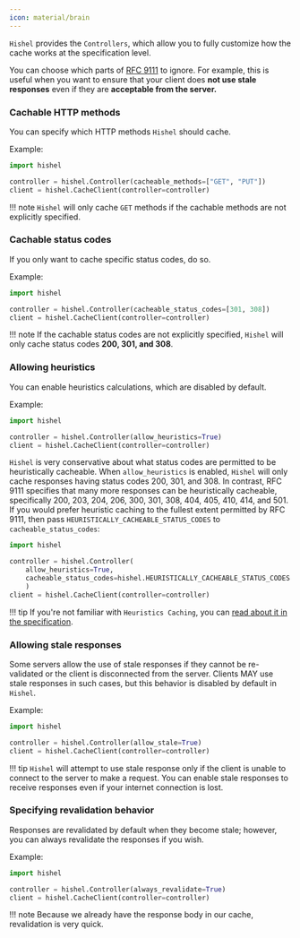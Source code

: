```yaml
---
icon: material/brain
---
```


`Hishel` provides the `Controllers`, which allow you to fully customize how the cache works at the specification level.

You can choose which parts of [RFC 9111](https://www.rfc-editor.org/rfc/rfc9111.html) to ignore. For example, this is useful when you want to ensure that your client does **not use stale responses** even if they are **acceptable from the server.**

### Cachable HTTP methods

You can specify which HTTP methods `Hishel` should cache.

Example:

```python
import hishel

controller = hishel.Controller(cacheable_methods=["GET", "PUT"])
client = hishel.CacheClient(controller=controller)
```

!!! note
    `Hishel` will only cache `GET` methods if the cachable methods are not explicitly specified.

### Cachable status codes

If you only want to cache specific status codes, do so.

Example:

```python
import hishel

controller = hishel.Controller(cacheable_status_codes=[301, 308])
client = hishel.CacheClient(controller=controller)
```

!!! note
    If the cachable status codes are not explicitly specified, `Hishel` will only cache status codes **200, 301, and 308**.


### Allowing heuristics

You can enable heuristics calculations, which are disabled by default.

Example:

```python
import hishel

controller = hishel.Controller(allow_heuristics=True)
client = hishel.CacheClient(controller=controller)

```



`Hishel` is very conservative about what status codes are permitted
to be heuristically cacheable. When `allow_heuristics` is enabled,
`Hishel` will only cache responses having status codes 200, 301, and 308. In contrast, RFC 9111 specifies that many more responses can be heuristically cacheable, specifically 200, 203, 204, 206, 300, 301, 308, 404, 405, 410, 414, and 501. If you would prefer heuristic caching to the fullest extent permitted by 
RFC 9111, then pass `HEURISTICALLY_CACHEABLE_STATUS_CODES` to `cacheable_status_codes`:

```python
import hishel

controller = hishel.Controller(
    allow_heuristics=True, 
    cacheable_status_codes=hishel.HEURISTICALLY_CACHEABLE_STATUS_CODES
    )
client = hishel.CacheClient(controller=controller)

```

!!! tip
    If you're not familiar with `Heuristics Caching`, you can [read about it in the specification](https://www.rfc-editor.org/rfc/rfc9111.html#name-calculating-heuristic-fresh).

### Allowing stale responses

Some servers allow the use of stale responses if they cannot be re-validated or the client is disconnected from the server. Clients MAY use stale responses in such cases, but this behavior is disabled by default in `Hishel`.

Example:

```python
import hishel

controller = hishel.Controller(allow_stale=True)
client = hishel.CacheClient(controller=controller)
```

!!! tip
    `Hishel` will attempt to use stale response only if the client is unable to connect to the server to make a request. You can enable stale responses to receive responses even if your internet connection is lost.

### Specifying revalidation behavior

Responses are revalidated by default when they become stale; however, you can always revalidate the responses if you wish.

Example:

```python
import hishel

controller = hishel.Controller(always_revalidate=True)
client = hishel.CacheClient(controller=controller)
```

!!! note
    Because we already have the response body in our cache, revalidation is very quick.

